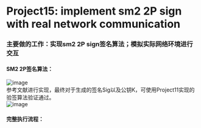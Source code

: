 # Project15: implement sm2 2P sign with real network communication  
### 主要做的工作：实现sm2 2P sign签名算法；模拟实际网络环境进行交互    
#### SM2 2P签名算法：  
![image](https://github.com/Dianyudengdeng/homework-group-113/assets/93588357/53899964-99a9-4778-b60d-ba5fe55a597f)  
参考文献进行实现，最终对于生成的签名Sig以及公钥K，可使用Project11实现的验签算法验证通过。  
![image](https://github.com/Dianyudengdeng/homework-group-113/assets/93588357/7d737527-936e-4568-864c-bda1e9581557)  
#### 完整执行流程：
